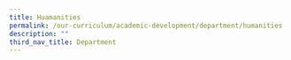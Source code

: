 ```yaml
---
title: Huamanities
permalink: /our-curriculum/academic-development/department/humanities
description: ""
third_nav_title: Department
---
```

